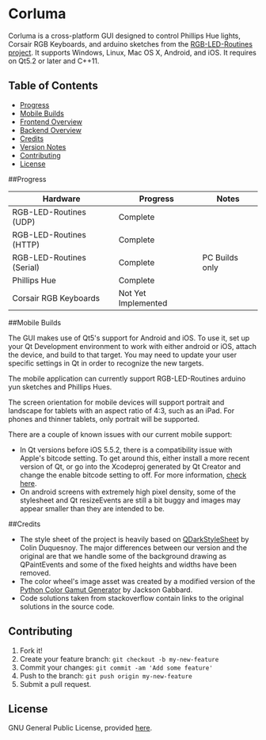 # Corluma

Corluma is a cross-platform GUI designed to control Phillips Hue lights, Corsair RGB Keyboards, and arduino sketches from the [RGB-LED-Routines project](https://github.com/timsee/RGB-LED-Routines). It supports Windows, Linux, Mac OS X, Android, and iOS. It requires on Qt5.2 or later and C++11.

## <a name="toc"></a>Table of Contents

* [Progress](#progress)
* [Mobile Builds](#mobile-support)
* [Frontend Overview](https://timsee.github.io/Corluma/html/front_overview.html)
* [Backend Overview](https://timsee.github.io/Corluma/html/backend_overview.html)
* [Credits](#credits)
* [Version Notes](CHANGELOG.md)
* [Contributing](#contributing)
* [License](#license)

##<a name="progress"></a>Progress

| Hardware     | Progress        | Notes            |
| ------------- |  ------------- |  ------------- |
| RGB-LED-Routines (UDP) |  Complete |   |
| RGB-LED-Routines (HTTP) |  Complete |  |
| RGB-LED-Routines (Serial) |  Complete |  PC Builds only |
| Phillips Hue |  Complete |   |
| Corsair RGB Keyboards |  Not Yet Implemented |  |


##<a name="mobile-support"></a>Mobile Builds

The GUI makes use of Qt5's support for Android and iOS. To use it, set up your Qt Development environment
to work with either android or iOS, attach the device, and build to that target. You may need to update
your user specific settings in Qt in order to recognize the new targets.

The mobile application can currently support RGB-LED-Routines arduino yun sketches and Phillips Hues.

The screen orientation for mobile devices will support portrait and landscape for tablets with an aspect 
ratio of 4:3, such as an iPad. For phones and thinner tablets, only portrait will be supported.

There are a couple of known issues with our current mobile support:

* In Qt versions before iOS 5.5.2, there is a compatibility issue with Apple's bitcode setting. 
To get around this, either install a more recent version of Qt, or go into the Xcodeproj generated by 
Qt Creator and change the enable bitcode setting to off. For more information, [check here](http://lists.qt-project.org/pipermail/interest/2015-October/019393.html). 
* On android screens with extremely high pixel density, some of the stylesheet and Qt resizeEvents are
still a bit buggy and images may appear smaller than they are intended to be. 

##<a name="credits"></a>Credits

* The style sheet of the project is heavily based on [QDarkStyleSheet](https://github.com/ColinDuquesnoy/QDarkStyleSheet) 
  by Colin Duquesnoy. The major differences between our version and the original are that we handle some of the background 
  drawing as QPaintEvents and some of the fixed heights and widths have been removed. 
* The color wheel's image asset was created by a modified version of the [Python Color Gamut Generator](https://github.com/jacksongabbard/Python-Color-Gamut-Generator) by Jackson Gabbard.
* Code solutions taken from stackoverflow contain links to the original solutions in the source code. 

## <a name="contributing"></a>Contributing

1. Fork it!
2. Create your feature branch: `git checkout -b my-new-feature`
3. Commit your changes: `git commit -am 'Add some feature'`
4. Push to the branch: `git push origin my-new-feature`
5. Submit a pull request.


## <a name="license"></a>License

GNU General Public License, provided [here](LICENSE).


